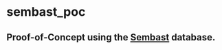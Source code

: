 # sembast_poc
 
## Proof-of-Concept using the [Sembast](https://github.com/tekartik/sembast.dart) database.